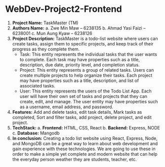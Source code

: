 # WebDev-Project2-Frontend
1.	**Project Name:** TaskMaster (TM) 
2.	**Authors Name:**
    a.	Zwe Min Maw – 6238135
    b.	Ahmad Yasi Faizi – 6238001
    c.	Mun Aung Kyaw – 6238126
3.	**Project Description:**
    TaskMaster is a todo-list website where users can create tasks, assign them to specific projects, and keep track of their progress as they complete them.
    -	Task: This entity represents the individual tasks that the user wants to complete. Each task may have properties such as a title, description, due date, priority   level, and completion status.
    -	Project: This entity represents a group of related tasks. Users can create multiple projects to help organize their tasks. Each project may have properties such as a title, description, and list of associated tasks.
    -	User: This entity represents the users of the Todo List App. Each user will have their own set of tasks and projects that they can create, edit, and manage. The user entity may have properties such as a username, email address, and password.
4.  **Features:**
    Add and delete tasks, edit task details, Mark tasks as completed, Sort and filter tasks, add project, delete project, and edit project.
5.	**TechStack:**
    a.	**Frontend:** HTML, CSS, React
    b.	**Backend:** Express, NODE
    c.	**Database:** Mangodb
6.  **In conclusion:**
    Creating a todo list website using React, Express, Node, and MongoDB can be a great way to learn about web development and gain experience with these technologies. We are going to use these in order to make a simple yet complete and modern website that can help the everyday person weather they are students, teacher, etc.

